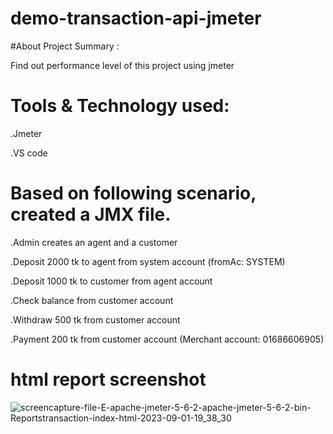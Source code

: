 # demo-transaction-api-jmeter

#About Project Summary :

Find out performance level of this project using jmeter

# Tools & Technology used:

.Jmeter

.VS code 

# Based on following scenario, created a JMX file.

.Admin creates an agent and a customer

.Deposit 2000 tk to agent from system account (fromAc: SYSTEM)

.Deposit 1000 tk to customer from agent account

.Check balance from customer account

.Withdraw 500 tk from customer account

.Payment 200 tk from customer account (Merchant account: 01686606905)



# html report screenshot 

![screencapture-file-E-apache-jmeter-5-6-2-apache-jmeter-5-6-2-bin-Reportstransaction-index-html-2023-09-01-19_38_30](https://github.com/Sabiya-Sultana/demo-transaction-api-jmeter/assets/134813316/d3abbca9-27b0-47ef-9682-5f357e913f7a)
